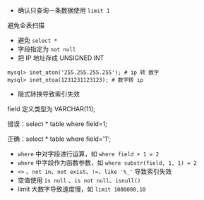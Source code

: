 - 确认只查询一条数据使用 `limit 1`

避免全表扫描

- 避免 `select *`
- 字段指定为 `not null`
- 把 IP 地址存成 UNSIGNED INT

```mysql
mysql> inet_aton('255.255.255.255'); # ip 转 数字
mysql> inet_ntoa(1231231123123); # 数字转 ip
```

- 隐式转换导致索引失效

field 定义类型为 VARCHAR(11);

错误：select * table where field=1;

正确：select * table where field='1';

- `where` 中对字段进行运算，如 `where field + 1 = 2`
- `where` 中字段作为函数参数，如 `where substr(field, 1, 1) = 2`
- `<>` 、`not in`、`not exist`、`!=`、`like '%_'` 导致索引失效
- 空值使用 `is null` 、`is not null`、`isnull()`
- limit 大数字导致速度慢，如 `limit 1000000,10`

